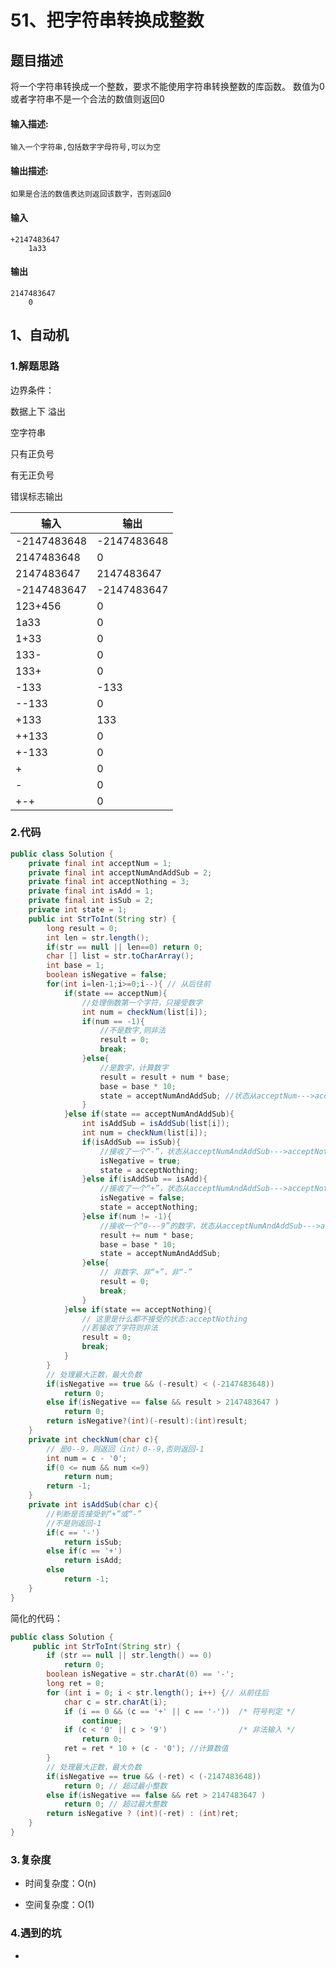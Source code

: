 # 51、把字符串转换成整数

## 题目描述

将一个字符串转换成一个整数，要求不能使用字符串转换整数的库函数。 数值为0或者字符串不是一个合法的数值则返回0

#### 输入描述:

```
输入一个字符串,包括数字字母符号,可以为空
```

#### 输出描述:

```
如果是合法的数值表达则返回该数字，否则返回0
```

#### 输入

```
+2147483647
    1a33
```

#### 输出

```
2147483647
    0
```

## 1、自动机

### 1.解题思路

边界条件：

数据上下 溢出

空字符串

只有正负号

有无正负号

错误标志输出

| 输入        | 输出        |
| ----------- | ----------- |
| -2147483648 | -2147483648 |
| 2147483648  | 0           |
| 2147483647  | 2147483647  |
| -2147483647 | -2147483647 |
| 123+456     | 0           |
| 1a33        | 0           |
| 1+33        | 0           |
| 133-        | 0           |
| 133+        | 0           |
| -133        | -133        |
| --133       | 0           |
| +133        | 133         |
| ++133       | 0           |
| +-133       | 0           |
| +           | 0           |
| -           | 0           |
| +-+         | 0           |

### 2.代码

```java
public class Solution {
    private final int acceptNum = 1;
    private final int acceptNumAndAddSub = 2;
    private final int acceptNothing = 3;
    private final int isAdd = 1;
    private final int isSub = 2;
    private int state = 1;
    public int StrToInt(String str) {
        long result = 0;
        int len = str.length();
        if(str == null || len==0) return 0;
        char [] list = str.toCharArray();
        int base = 1;
        boolean isNegative = false;
        for(int i=len-1;i>=0;i--){ // 从后往前
            if(state == acceptNum){
                //处理倒数第一个字符，只接受数字
                int num = checkNum(list[i]);
                if(num == -1){
                    //不是数字,则非法
                    result = 0;
                    break;
                }else{
                    //是数字，计算数字
                    result = result + num * base;
                    base = base * 10;
                    state = acceptNumAndAddSub; //状态从acceptNum--->acceptNumAndAddSub
                }
            }else if(state == acceptNumAndAddSub){
                int isAddSub = isAddSub(list[i]);
                int num = checkNum(list[i]);
                if(isAddSub == isSub){
                    //接收了一个“-”，状态从acceptNumAndAddSub--->acceptNothing
                    isNegative = true;
                    state = acceptNothing;
                }else if(isAddSub == isAdd){
                    //接收了一个“+”，状态从acceptNumAndAddSub--->acceptNothing
                    isNegative = false;
                    state = acceptNothing;
                }else if(num != -1){
                    //接收一个“0---9”的数字，状态从acceptNumAndAddSub--->acceptNumAndAddSub,继续接收
                    result += num * base;
                    base = base * 10;
                    state = acceptNumAndAddSub;
                }else{
                    // 非数字、非“+”，非“-”
                    result = 0;
                    break;
                }
            }else if(state == acceptNothing){
                // 这里是什么都不接受的状态:acceptNothing
                //若接收了字符则非法
                result = 0;
                break;
            }
        }
        // 处理最大正数，最大负数
        if(isNegative == true && (-result) < (-2147483648))
            return 0;
        else if(isNegative == false && result > 2147483647 )
            return 0;
        return isNegative?(int)(-result):(int)result;
    }
    private int checkNum(char c){
        // 是0--9，则返回（int）0--9,否则返回-1
        int num = c - '0';
        if(0 <= num && num <=9)
            return num;
        return -1;
    }
    private int isAddSub(char c){
        //判断是否接受到“+”或“-”
        //不是则返回-1
        if(c == '-')
            return isSub;
        else if(c == '+')
            return isAdd;
        else
            return -1;
    }
}
```

简化的代码：

```java
public class Solution {
     public int StrToInt(String str) {
        if (str == null || str.length() == 0)
            return 0;
        boolean isNegative = str.charAt(0) == '-';
        long ret = 0;
        for (int i = 0; i < str.length(); i++) {// 从前往后
            char c = str.charAt(i);
            if (i == 0 && (c == '+' || c == '-'))  /* 符号判定 */
                continue;
            if (c < '0' || c > '9')                /* 非法输入 */
                return 0;
            ret = ret * 10 + (c - '0'); //计算数值
        }
        // 处理最大正数，最大负数
        if(isNegative == true && (-ret) < (-2147483648))
            return 0; // 超过最小整数
        else if(isNegative == false && ret > 2147483647 )
            return 0; // 超过最大整数
        return isNegative ? (int)(-ret) : (int)ret;
    }
}
```



### 3.复杂度

* 时间复杂度：O(n)

* 空间复杂度：O(1)

### 4.遇到的坑

- 

